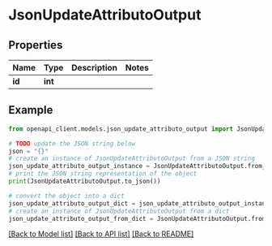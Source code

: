# JsonUpdateAttributoOutput


## Properties

Name | Type | Description | Notes
------------ | ------------- | ------------- | -------------
**id** | **int** |  | 

## Example

```python
from openapi_client.models.json_update_attributo_output import JsonUpdateAttributoOutput

# TODO update the JSON string below
json = "{}"
# create an instance of JsonUpdateAttributoOutput from a JSON string
json_update_attributo_output_instance = JsonUpdateAttributoOutput.from_json(json)
# print the JSON string representation of the object
print(JsonUpdateAttributoOutput.to_json())

# convert the object into a dict
json_update_attributo_output_dict = json_update_attributo_output_instance.to_dict()
# create an instance of JsonUpdateAttributoOutput from a dict
json_update_attributo_output_from_dict = JsonUpdateAttributoOutput.from_dict(json_update_attributo_output_dict)
```
[[Back to Model list]](../README.md#documentation-for-models) [[Back to API list]](../README.md#documentation-for-api-endpoints) [[Back to README]](../README.md)


